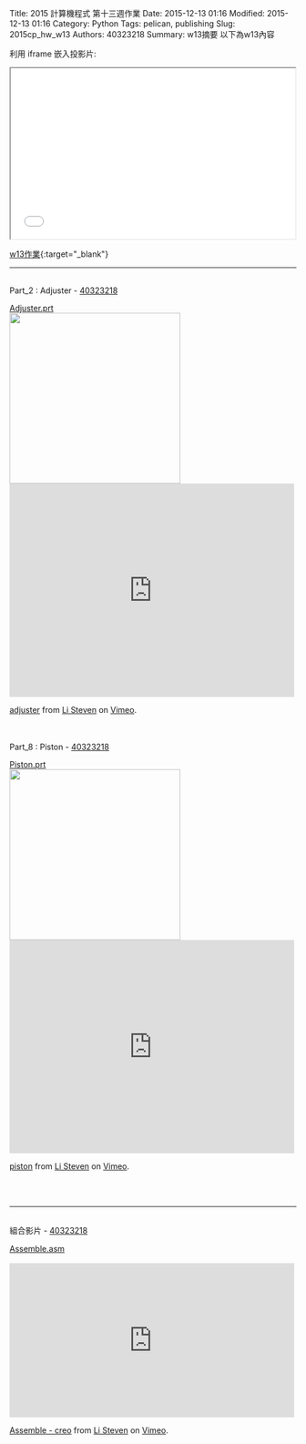 Title: 2015 計算機程式 第十三週作業
Date: 2015-12-13 01:16
Modified: 2015-12-13 01:16
Category: Python
Tags: pelican, publishing
Slug: 2015cp_hw_w13
Authors: 40323218
Summary: w13摘要
以下為w13內容

利用 iframe 嵌入投影片:

<iframe src="40323218_cp_w13.html" width="500" height="300"></iframe>

[w13作業](40323218_cp_w13.html){:target="_blank"}

<hr>
<br>
Part_2 : Adjuster - <a href='user/40323218/'>40323218</a>
<br>
<p align="left"><a href="https://copy.com/PmMbpOr1pnBTPEcd">Adjuster.prt</a>
<br>
<img
src="https://copy.com/fFe3IQaAiwkMWQrh"width="300"height="300">
<script src="https://embed.github.com/view/3d/2015fallhw/2015fallcadpb/gh-pages/user/40323218/adjuster.stl"width="300"height="300"></script>
<iframe src="https://player.vimeo.com/video/148774367" width="500" height="375" frameborder="0" webkitallowfullscreen mozallowfullscreen allowfullscreen></iframe> <p><a href="https://vimeo.com/148774367">adjuster</a> from <a href="https://vimeo.com/user44943624">Li Steven</a> on <a href="https://vimeo.com">Vimeo</a>.</p>
<br>
<br>
Part_8 : Piston - <a href='user/40323218/'>40323218</a>
<br>
<p align="left"><a href="https://copy.com/D2N89MfCEuvNz9Aj">Piston.prt</a>
<br>
<img
src="https://copy.com/AY9rFUigwdVx12Td"width="300"height="300">
<br>
<script src="https://embed.github.com/view/3d/2015fallhw/2015fallcadpb/gh-pages/user/40323218/piston.stl"width="300"height="300"></script>
<iframe src="https://player.vimeo.com/video/148773361" width="500" height="375" frameborder="0" webkitallowfullscreen mozallowfullscreen allowfullscreen></iframe> <p><a href="https://vimeo.com/148773361">piston</a> from <a href="https://vimeo.com/user44943624">Li Steven</a> on <a href="https://vimeo.com">Vimeo</a>.</p>
<br>
<br>
<hr>
<br>
組合影片 - <a href='user/40323218/'>40323218</a>
<br>
<p align="left"><a href="https://copy.com/Oa3thHDTurevYCMA">
Assemble.asm</a>
<br>
<script src="https://embed.github.com/view/3d/2015fallhw/2015fallcadpb/gh-pages/user/40323218/b_g1_nutcracker40323218_nutcracker.stl"width="300"height="300"></script>
<br>
<iframe src="https://player.vimeo.com/video/150879408" width="500" height="271" frameborder="0" webkitallowfullscreen mozallowfullscreen allowfullscreen></iframe> <p><a href="https://vimeo.com/150879408">Assemble - creo</a> from <a href="https://vimeo.com/user44943624">Li Steven</a> on <a href="https://vimeo.com">Vimeo</a>.</p>